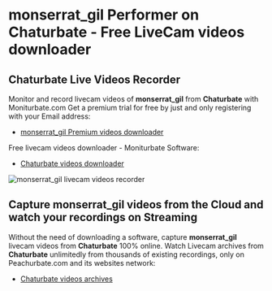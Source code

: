 # monserrat_gil Performer on Chaturbate - Free LiveCam videos downloader

## Chaturbate Live Videos Recorder

Monitor and record livecam videos of **monserrat_gil** from **Chaturbate** with Moniturbate.com
Get a premium trial for free by just and only registering with your Email address:
* [monserrat_gil Premium videos downloader](https://moniturbate.com/request-demo-licence-key.html)

Free livecam videos downloader - Moniturbate Software:
* [Chaturbate videos downloader](https://moniturbate.com/moniturbate-download-software.html)

![monserrat_gil livecam videos recorder](https://peachurnet.com/templates/moniturbate-software.png)


## Capture monserrat_gil videos from the Cloud and watch your recordings on Streaming

Without the need of downloading a software, capture **monserrat_gil** livecam videos from **Chaturbate** 100% online.
Watch Livecam archives from **Chaturbate** unlimitedly from thousands of existing recordings, only on Peachurbate.com and its websites network:
* [Chaturbate videos archives](https://peachurnet.com/)
